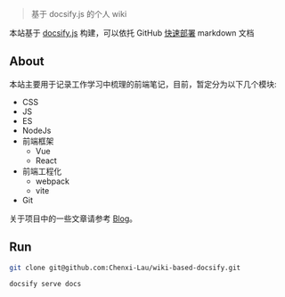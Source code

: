 <!--
 * @Author: 刘晨曦
 * @Date: 2021-02-08 10:29:43
 * @LastEditTime: 2021-08-26 15:11:34
 * @LastEditors: Please set LastEditors
 * @Description: In User Settings Edit
 * @FilePath: \docsify-based-wiki\docs\README.md
-->

> 基于 docsify.js 的个人 wiki

本站基于 [docsify.js](https://docsify.js.org/#/zh-cn/) 构建，可以依托 GitHub [快速部署](https://docsify.js.org/#/zh-cn/deploy) markdown 文档

## About

本站主要用于记录工作学习中梳理的前端笔记，目前，暂定分为以下几个模块:

- CSS
- JS
- ES
- NodeJs
- 前端框架
  - Vue
  - React
- 前端工程化
  - webpack
  - vite
- Git

关于项目中的一些文章请参考 [Blog](https://chenxi-lau.github.io/blog-based-docsify/#/)。

## Run

```bash
git clone git@github.com:Chenxi-Lau/wiki-based-docsify.git

docsify serve docs
```
